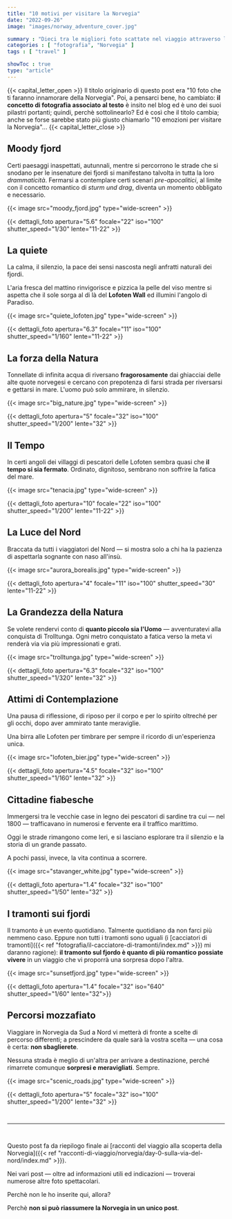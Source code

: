 ```yaml
---
title: "10 motivi per visitare la Norvegia"
date: "2022-09-26"
image: "images/norway_adventure_cover.jpg"

summary : "Dieci tra le migliori foto scattate nel viaggio attraverso la Norvegia, vestita da colori autunnali. Un unico obiettivo: farvi innamorare."
categories : [ "fotografia", "Norvegia" ]
tags : [ "travel" ]

showToc : true
type: "article"
---
```


{{< capital_letter_open >}}
Il titolo originario di questo post era "10 foto che ti faranno innamorare della Norvegia". Poi, a pensarci bene, ho cambiato: **il concetto di fotografia associato al testo** è insito nel blog ed è uno dei suoi pilastri portanti; quindi, perchè sottolinearlo?
Ed è così che il titolo cambia; anche se forse sarebbe stato più giusto chiamarlo "10 emozioni per visitare la Norvegia"...
{{< capital_letter_close >}}

## Moody fjord

Certi paesaggi inaspettati, autunnali, mentre si percorrono le strade che si snodano per le insenature dei fjordi si manifestano talvolta in tutta la loro *drammaticità*.
Fermarsi a contemplare certi scenari _pre-apocalitici_, al limite con il concetto romantico di _sturm und drag_, diventa un momento obbligato e necessario.

{{< image src="moody_fjord.jpg" type="wide-screen" >}}

{{< dettagli_foto apertura="5.6" focale="22" iso="100" shutter_speed="1/30" lente="11-22" >}}

## La quiete

La calma, il silenzio, la pace dei sensi nascosta negli anfratti naturali dei fjordi.

L'aria fresca del mattino rinvigorisce e pizzica la pelle del viso mentre si aspetta che il sole sorga al di là del **Lofoten Wall** ed illumini l'angolo di Paradiso.

{{< image src="quiete_lofoten.jpg" type="wide-screen" >}}

{{< dettagli_foto apertura="6.3" focale="11" iso="100" shutter_speed="1/160" lente="11-22" >}}


## La forza della Natura

Tonnellate di infinita acqua di riversano **fragorosamente** dai ghiacciai delle alte quote norvegesi e cercano con prepotenza di farsi strada per riversarsi e gettarsi in mare.
L'uomo può solo ammirare, in silenzio.

{{< image src="big_nature.jpg" type="wide-screen" >}}

{{< dettagli_foto apertura="5" focale="32" iso="100" shutter_speed="1/200" lente="32" >}}

## Il Tempo

In certi angoli dei villaggi di pescatori delle Lofoten sembra quasi che **il tempo si sia fermato**.
Ordinato, dignitoso, sembrano non soffrire la fatica del mare.

{{< image src="tenacia.jpg" type="wide-screen" >}}

{{< dettagli_foto apertura="10" focale="22" iso="100" shutter_speed="1/200" lente="11-22" >}}

## La Luce del Nord

Braccata da tutti i viaggiatori del Nord ― si mostra solo a chi ha la pazienza di aspettarla sognante con naso all'insù.

{{< image src="aurora_borealis.jpg" type="wide-screen" >}}

{{< dettagli_foto apertura="4" focale="11" iso="100" shutter_speed="30" lente="11-22" >}}

## La Grandezza della Natura

Se volete rendervi conto di **quanto piccolo sia l'Uomo** ― avventuratevi alla conquista di Trolltunga.
Ogni metro conquistato a fatica verso la meta vi renderà via via più impressionati e grati.

{{< image src="trolltunga.jpg" type="wide-screen" >}}

{{< dettagli_foto apertura="6.3" focale="32" iso="100" shutter_speed="1/320" lente="32" >}}

## Attimi di Contemplazione

Una pausa di riflessione, di riposo per il corpo e per lo spirito oltreché per gli occhi, dopo aver ammirato tante meraviglie.

Una birra alle Lofoten per timbrare per sempre il ricordo di un'esperienza unica.

{{< image src="lofoten_bier.jpg" type="wide-screen" >}}

{{< dettagli_foto apertura="4.5" focale="32" iso="100" shutter_speed="1/160" lente="32" >}}

## Cittadine fiabesche

Immergersi tra le vecchie case in legno dei pescatori di sardine tra cui ― nel 1800 ― trafficavano in numerosi e fervente era il traffico marittimo.

Oggi le strade rimangono come Ieri, e si lasciano esplorare tra il silenzio e la storia di un grande passato.

A pochi passi, invece, la vita continua a scorrere.

{{< image src="stavanger_white.jpg" type="wide-screen" >}}

{{< dettagli_foto apertura="1.4" focale="32" iso="100" shutter_speed="1/50" lente="32" >}}

## I tramonti sui fjordi

Il tramonto è un evento quotidiano. Talmente quotidiano da non farci più nemmeno caso. Eppure non tutti i tramonti sono uguali (i [cacciatori di tramonti]({{< ref "fotografia/il-cacciatore-di-tramonti/index.md" >}}) mi daranno ragione): **il tramonto sul fjordo è quanto di più romantico possiate vivere** in un viaggio che vi proporrà una sorpresa dopo l'altra.

{{< image src="sunsetfjord.jpg" type="wide-screen" >}}

{{< dettagli_foto apertura="1.4" focale="32" iso="640" shutter_speed="1/60" lente="32">}}

## Percorsi mozzafiato

Viaggiare in Norvegia da Sud a Nord vi metterà di fronte a scelte di percorso differenti; a prescindere da quale sarà la vostra scelta ― una cosa è certa: **non sbaglierete**.

Nessuna strada è meglio di un'altra per arrivare a destinazione, perché rimarrete comunque **sorpresi e meravigliati**. Sempre.

{{< image src="scenic_roads.jpg" type="wide-screen" >}}

{{< dettagli_foto apertura="5" focale="32" iso="100" shutter_speed="1/200" lente="32" >}}

` `  

* * *
` `  

Questo post fa da riepilogo finale ai [racconti del viaggio alla scoperta della Norvegia]({{< ref "racconti-di-viaggio/norvegia/day-0-sulla-via-del-nord/index.md" >}}).

Nei vari post ― oltre ad informazioni utili ed indicazioni ― troverai numerose altre foto spettacolari.

Perchè non le ho inserite qui, allora?

Perchè **non si può riassumere la Norvegia in un unico post**.